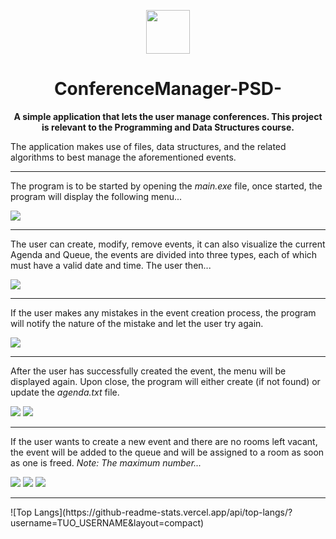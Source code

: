 <p align="center">
  <img src="images/unisa.png" height="70" width="70">
</p>

<h1 align="center">ConferenceManager-PSD-</h1>

<p align="center">
  <strong>A simple application that lets the user manage conferences. This project is relevant to the Programming and Data Structures course.</strong>
</p>

<p>The application makes use of files, data structures, and the related algorithms to best manage the aforementioned events.</p>

<hr>

<p>The program is to be started by opening the <i>main.exe</i> file, once started, the program will display the following menu...</p>
<img src="images/menu.png">

<hr>

<p>The user can create, modify, remove events, it can also visualize the current Agenda and Queue, the events are divided into three types, each of which must have a valid date and time. The user then...</p>
<img src="images/eventCreation.png">

<hr>

<p>If the user makes any mistakes in the event creation process, the program will notify the nature of the mistake and let the user try again.</p>
<img src="images/errorEvidence.png">

<hr>

<p>After the user has successfully created the event, the menu will be displayed again. Upon close, the program will either create (if not found) or update the <i>agenda.txt</i> file.</p>
<img src="images/fullAgenda.png">
<img src="images/fullAgendaOutput.png">

<hr>

<p>If the user wants to create a new event and there are no rooms left vacant, the event will be added to the queue and will be assigned to a room as soon as one is freed. <i>Note: The maximum number...</i></p>
<img src="images/noFreeRooms.png">
<img src="images/QueueOutput.png">
<img src="images/AgendaAndQueue.png">

<hr>
![Top Langs](https://github-readme-stats.vercel.app/api/top-langs/?username=TUO_USERNAME&layout=compact)

